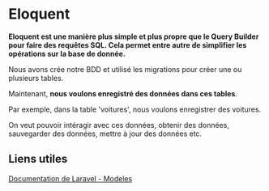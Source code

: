 # Eloquent

**Eloquent est une manière plus simple et plus propre que le Query Builder pour faire des requêtes SQL. Cela permet entre autre de simplifier les opérations sur la base de donnée.**

Nous avons crée notre BDD et utilisé les migrations pour créer une ou plusieurs tables.

Maintenant, **nous voulons enregistré des données dans ces tables**.

Par exemple, dans la table 'voitures', nous voulons enregistrer des voitures.

On veut pouvoir intéragir avec ces données, obtenir des données, sauvegarder des données, mettre à jour des données etc.

## Liens utiles

[Documentation de Laravel - Modeles](https://laravel.com/docs/8.x/eloquent#defining-models)
